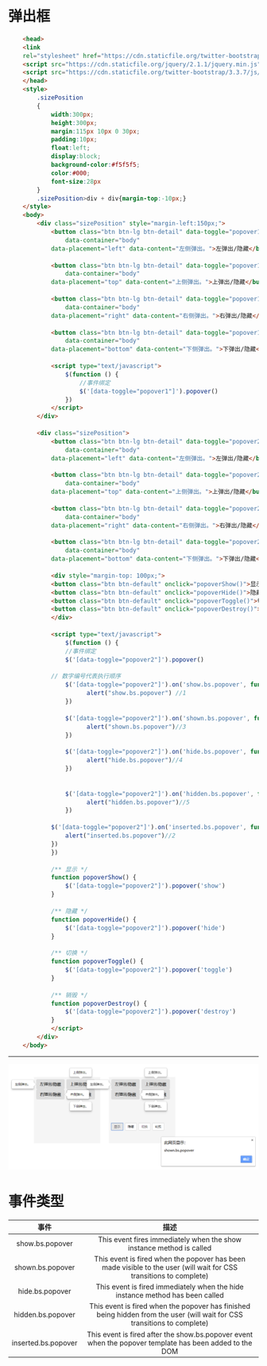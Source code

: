# 弹出框
```html
	<head>
	<link 
	rel="stylesheet" href="https://cdn.staticfile.org/twitter-bootstrap/3.3.7/css/bootstrap.min.css">
	<script src="https://cdn.staticfile.org/jquery/2.1.1/jquery.min.js"></script>
	<script src="https://cdn.staticfile.org/twitter-bootstrap/3.3.7/js/bootstrap.min.js"></script>
	</head>
	<style>
		.sizePosition
		{
			width:300px;
			height:300px;
			margin:115px 10px 0 30px;
			padding:10px;
			float:left;
			display:block;
			background-color:#f5f5f5;
			color:#000;
			font-size:28px
		}
		.sizePosition>div + div{margin-top:-10px;}
	</style>
	<body>
		<div class="sizePosition" style="margin-left:150px;">
			<button class="btn btn-lg btn-detail" data-toggle="popover1" 
				data-container="body"
			data-placement="left" data-content="左侧弹出。">左弹出/隐藏</button>

			<button class="btn btn-lg btn-detail" data-toggle="popover1" 
				data-container="body"
			data-placement="top" data-content="上侧弹出。">上弹出/隐藏</button>

			<button class="btn btn-lg btn-detail" data-toggle="popover1" 
				data-container="body"
			data-placement="right" data-content="右侧弹出。">右弹出/隐藏</button>

			<button class="btn btn-lg btn-detail" data-toggle="popover1"
				data-container="body"
			data-placement="bottom" data-content="下侧弹出。">下弹出/隐藏</button>

			<script type="text/javascript">
				$(function () {
					//事件绑定
	  				$('[data-toggle="popover1"]').popover()
				})
			</script>
		</div>

		<div class="sizePosition">
			<button class="btn btn-lg btn-detail" data-toggle="popover2"
				data-container="body"
			data-placement="left" data-content="左侧弹出。">左弹出/隐藏</button>

			<button class="btn btn-lg btn-detail" data-toggle="popover2" 
				data-container="body"
			data-placement="top" data-content="上侧弹出。">上弹出/隐藏</button>

			<button class="btn btn-lg btn-detail" data-toggle="popover2"
				data-container="body"
			data-placement="right" data-content="右侧弹出。">右弹出/隐藏</button>

			<button class="btn btn-lg btn-detail" data-toggle="popover2" 
				data-container="body"
			data-placement="bottom" data-content="下侧弹出。">下弹出/隐藏</button>

			<div style="margin-top: 100px;">
			<button class="btn btn-default" onclick="popoverShow()">显示</button>
			<button class="btn btn-default" onclick="popoverHide()">隐藏</button>
			<button class="btn btn-default" onclick="popoverToggle()">切换</button>
			<button class="btn btn-default" onclick="popoverDestroy()">销毁</button>
			</div>

			<script type="text/javascript">
				$(function () {
				//事件绑定
	  			$('[data-toggle="popover2"]').popover()

	  		// 数字编号代表执行顺序
				$('[data-toggle="popover2"]').on('show.bs.popover', function () {
					  alert("show.bs.popover") //1
				})

				$('[data-toggle="popover2"]').on('shown.bs.popover', function () {
					  alert("shown.bs.popover")//3
				})

				$('[data-toggle="popover2"]').on('hide.bs.popover', function () {
					  alert("hide.bs.popover")//4
				})


				$('[data-toggle="popover2"]').on('hidden.bs.popover', function () {
					  alert("hidden.bs.popover")//5
				})

			$('[data-toggle="popover2"]').on('inserted.bs.popover', function () {
				alert("inserted.bs.popover")//2
			})
			})

			/** 显示 */
			function popoverShow() {
				$('[data-toggle="popover2"]').popover('show')
			}

			/** 隐藏 */
			function popoverHide() {
				$('[data-toggle="popover2"]').popover('hide')
			}

			/** 切换 */
			function popoverToggle() {
				$('[data-toggle="popover2"]').popover('toggle')
			}

			/** 销毁 */
			function popoverDestroy() {
				$('[data-toggle="popover2"]').popover('destroy')
			}
			</script>
		</div>
	</body>
```
---
![popover.png](../pictures/BootStrap/popover.png)
# 事件类型
|事件|描述|
|:---:|:---:|
|show.bs.popover|This event fires immediately when the show instance method is called|
|shown.bs.popover|This event is fired when the popover has been made visible to the user (will wait for CSS transitions to complete)|
|hide.bs.popover|This event is fired immediately when the hide instance method has been called|
|hidden.bs.popover|This event is fired when the popover has finished being hidden from the user (will wait for CSS transitions to complete)|
|inserted.bs.popover|This event is fired after the show.bs.popover event when the popover template has been added to the DOM|
